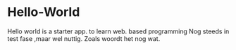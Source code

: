 # Hello-World
Hello world is a starter app. to learn web. based programming 
Nog steeds in test fase ,maar wel nuttig.
Zoals woordt het nog wat.
